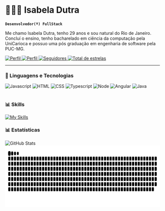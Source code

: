 # 👩🏻‍💻 Isabela Dutra

**`Desenvolvedor(ª) FullStack`**

Me chamo Isabela Dutra, tenho 29 anos e sou natural do Rio de Janeiro. Concluí o ensino, tenho bacharelado em ciência da computação pela UniCarioca e possuo uma pós graduação em engenharia de software pela PUC-MG.
<p align
="left">
    <a href="https://github.com/isabeladutra"><img
            alt="Perfil"
            title="Github"
            src="https://camo.githubusercontent.com/e58a7cf50b31185bc2f48db50bec00e9e43a9b2f43ad955c6afa5a3346d7e0bc/68747470733a2f2f637573746f6d2d69636f6e2d6261646765732e6865726f6b756170702e636f6d2f62616467652f2d4d792532305265706f732d3239363246463f7374796c653d666f722d7468652d6261646765266c6f676f436f6c6f723d7768697465266c6f676f3d7265706f"/>
            </a>
            <a href="https://www.linkedin.com/in/isabela-d-1782b9145/"><img
            alt="Perfil"
            title="Linkedln"
            src="https://camo.githubusercontent.com/a7f4a173665f384ffb824b5c2be04649c66c7be04755aa5dc23a9238031535f0/68747470733a2f2f696d672e736869656c64732e696f2f62616467652f2d4c696e6b6564496e2d626c75653f6c6f676f3d4c696e6b6564696e266c6f676f436f6c6f723d7768697465267374796c653d666f722d7468652d6261646765"
        />
        </a>
        <a href="https://github.com/isabeladutra?tab=followers"><img
            alt="Seguidores"
            title="Me siga no GitHub"
            src="https://custom-icon-badges.demolab.com/github/followers/Rafaelrj273?color=236ad3&labelColor=1155ba&style=for-the-badge&logo=github&label=Seguidores&logoColor=white"
        />
        </a>
        <a href="https://github.com/isabeladutra?tab=repositories&sort=stargazers"><img
            alt="Total de estrelas"
            title="Total de estrelas GitHub"
            src="https://custom-icon-badges.demolab.com/github/stars/Rafaelrj273?color=55960c&style=for-the-badge&labelColor=488207&logo=star&label=estrelas"
        />
    </a>
    <br>

</p>

---

### 🤖 Linguagens e Tecnologias

<img
            alt="Javascript"
            title="Javascript"
            src="https://camo.githubusercontent.com/29d02b3669d6450d67e043cf5909e740dcb94c1e2306d88ac48b15b4ec55dc65/68747470733a2f2f696d672e736869656c64732e696f2f62616467652f6a6176617363726970742d2532333332333333302e7376673f7374796c653d666f722d7468652d6261646765266c6f676f3d6a617661736372697074266c6f676f436f6c6f723d253233463744463145"
/>
<img
            alt="HTML"
            title="HTML"
            src="https://camo.githubusercontent.com/d4d9d935f85b68223a3514c6a889ea3ed6a77afb5f560c05baa1a1b168077830/68747470733a2f2f696d672e736869656c64732e696f2f62616467652f68746d6c352d2532334533344632362e7376673f7374796c653d666f722d7468652d6261646765266c6f676f3d68746d6c35266c6f676f436f6c6f723d7768697465"
/>
<img
            alt="CSS"
            title="CSS"
            src="https://camo.githubusercontent.com/930c71eac967cc5cec61c0aa08ba3719f9cb68e28cdffa63b28b0a31be1663b4/68747470733a2f2f696d672e736869656c64732e696f2f62616467652f637373332d2532333135373242362e7376673f7374796c653d666f722d7468652d6261646765266c6f676f3d63737333266c6f676f436f6c6f723d7768697465"
/>
<img
            alt="Typescript"
            title="Typescript"
            src="https://camo.githubusercontent.com/d4cfec9550517aa67567e29843e3880ebf50bd7eeceafcd3b82875f17c9f564e/68747470733a2f2f696d672e736869656c64732e696f2f62616467652f747970657363726970742d2532333030374143432e7376673f7374796c653d666f722d7468652d6261646765266c6f676f3d74797065736372697074266c6f676f436f6c6f723d7768697465"
/>
<img
            alt="Node"
            title="Node"
            src="https://camo.githubusercontent.com/8477a50d7210f0f3bf15fbe5b44809296b75f2101a2927818599d72c8ea72cef/68747470733a2f2f696d672e736869656c64732e696f2f62616467652f6e6f64652e6a732d3644413535463f7374796c653d666f722d7468652d6261646765266c6f676f3d6e6f64652e6a73266c6f676f436f6c6f723d7768697465"
/>
<img
            alt="Angular"
            title="Angular"
            src="https://camo.githubusercontent.com/c3fae6b332565bc7cd44261dd5d614329fa051dc5ee6fc4073e7c90dc393a934/68747470733a2f2f696d672e736869656c64732e696f2f62616467652f616e67756c61722d2532334444303033312e7376673f7374796c653d666f722d7468652d6261646765266c6f676f3d616e67756c6172266c6f676f436f6c6f723d7768697465"
/>
<img
            alt="Java"
            title="Java"
            src="https://camo.githubusercontent.com/6d9ad4becc2d73ac5cefacc1370a6c37458f272a553046ea5e2b8351ea185747/68747470733a2f2f696d672e736869656c64732e696f2f62616467652f6a6176612d2532334544384230302e7376673f7374796c653d666f722d7468652d6261646765266c6f676f3d6a617661266c6f676f436f6c6f723d7768697465"
        />
</a>
<br/>
<br/>

### 📊 Skills

[![My Skills](https://skillicons.dev/icons?i=java,spring,nodejs,aws,gcp,azure,html,js,css,ts,angular,mysql,postgres,vscode,git,discord,github,linux,windows,springboot&perline=10)](https://skillicons.dev)

### 📊 Estatísticas

<p>
  <img
    align="center"
    alt="GitHub Stats"
      height="200"
      src="https://github-readme-stats.vercel.app/api/top-langs/?username=rafaelrj273&theme=tokyonight&layout=compact&custom_title=Tecnologias&langs_count=9"
  />
  <img 
    align="center"
    height="200"
  src="https://raw.githubusercontent.com/JeremyTremblay2/JeremyTremblay2/output/snake-contribution-grid-dark.svg"
/>
</p>
